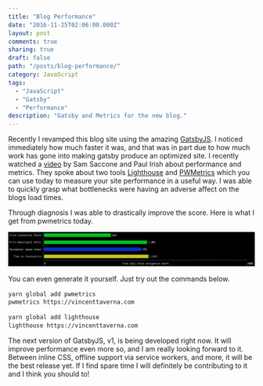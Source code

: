 ```yaml
---
title: "Blog Performance"
date: "2016-11-25T02:06:00.000Z"
layout: post
comments: true
sharing: true
draft: false
path: "/posts/blog-performance/"
category: JavaScript
tags:
  - "JavaScript"
  - "Gatsby"
  - "Performance"
description: "Gatsby and Metrics for the new blog."
---
```


Recently I revamped this blog site using the amazing [GatsbyJS](https://github.com/gatsbyjs). I noticed immediately how much faster it was, and that was in part due to how much work has gone into making gatsby produce an optimized site. I recently watched a [video](https://www.youtube.com/watch?list=PLNYkxOF6rcICc687SxHQRuo9TVNOJelSZ&v=6m_E-mC0y3Y) by Sam Saccone and Paul Irish about performance and metrics. They spoke about two tools [Lighthouse](https://github.com/GoogleChrome/lighthouse) and [PWMetrics](https://github.com/paulirish/pwmetrics) which you can use today to measure your site performance in a useful way. I was able to quickly grasp what bottlenecks were having an adverse affect on the blogs load times.

Through diagnosis I was able to drastically improve the score. Here is what I get from pwmetrics today.

[![PWMetrics](./pwmetrics.png)](./pwmetrics.png)

You can even generate it yourself. Just try out the commands below.

```bash
yarn global add pwmetrics
pwmetrics https://vincenttaverna.com
```

```bash
yarn global add lighthouse
lighthouse https://vincenttaverna.com
```

The next version of GatsbyJS, v1, is being developed right now. It will improve performance even more so, and I am really looking forward to it. Between inline CSS, offline support via service workers, and more, it will be the best release yet. If I find spare time I will definitely be contributing to it and I think you should to!
